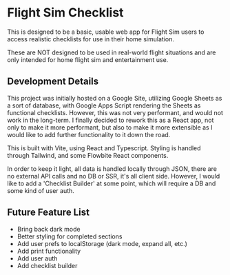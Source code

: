 # Flight Sim Checklist

This is designed to be a basic, usable web app for Flight Sim users to access realistic checklists for use in their home simulation.

These are NOT designed to be used in real-world flight situations and are only intended for home flight sim and entertainment use.

## Development Details

This project was initially hosted on a Google Site, utilizing Google Sheets as a sort of database, with Google Apps Script rendering the Sheets as functional checklists. However, this was not very performant, and would not work in the long-term. I finally decided to rework this as a React app, not only to make it more performant, but also to make it more extensible as I would like to add further functionality to it down the road.

This is built with Vite, using React and Typescript. Styling is handled through Tailwind, and some Flowbite React components.

In order to keep it light, all data is handled locally through JSON, there are no external API calls and no DB or SSR, it's all client side. However, I would like to add a 'Checklist Builder' at some point, which will require a DB and some kind of user auth.

## Future Feature List

- Bring back dark mode
- Better styling for completed sections
- Add user prefs to localStorage (dark mode, expand all, etc.)
- Add print functionality
- Add user auth
- Add checklist builder
